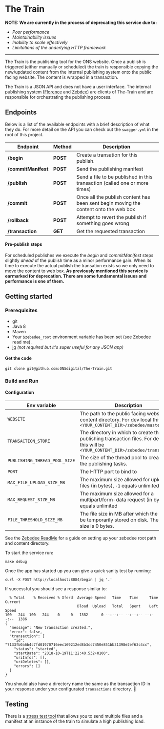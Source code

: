 # The Train

**NOTE: We are currently in the process of deprecating this service due to:**

- _Poor performance_
- _Maintainability issues_
- _Inability to scale effectively_
- _Limitations of the underlying HTTP framework_

***

The Train is the publishing tool for the ONS website. Once a publish is triggered (either manually or scheduled) the
train is responsible copying the new/updated content from the internal publishing system onto the public facing
website. The content is wrapped in a transaction.

The Train is a JSON API and does not have a user interface. The internal publishing system ([Florence][2]
and [Zebdee][1]) are clients of The-Train and are responsible for orchestrating the publishing process.

## Endpoints

Below is a list of the available endpoints with a brief description of what they do. For more detail on the API you
can check out the `swagger.yml` in the root of this project.

| Endpoint            | Method   | Description                                                                          |
|---------------------|----------|--------------------------------------------------------------------------------------| 
| **/begin**          | **POST** | Create a transation for this publish.                                                |
| **/commitManifest** | **POST** | Send the publishing manifest                                                         |
| **/publish**        | **POST** | Send a file to be published in this transaction (called one or more times)           |
| **/commit**         | **POST** | Once all the publish content has been sent begin moving the content onto the web box |
| **/rollback**       | **POST** | Attempt to revert the publish if something goes wrong                                |
| **/transaction**    | **GET**  | Get the requested transaction                                                        |

#### Pre-publish steps

For scheduled publishes we execute the _begin_ and _commitManifest_ steps slightly _ahead_ of the publish time as a
minor performance gain. When its time to execute the actual publish the transation exists so we only need to move the
content to web box. **As previously mentioned this service is earmarked for deprecation. There are some fundamental
issues and performance is one of them.**

## Getting started

### Prerequisites

- git
- Java 8
- Maven
- Your `$zebedee_root` environment variable has been set (see Zebedee read me).
- [jq][3] _(not required but it's super useful for any JSON app)_

#### Get the code

```
git clone git@github.com:ONSdigital/The-Train.git
```

### Build and Run

#### Configuration

| Env variable                  | Description                                                                                                                             |
|-------------------------------|-----------------------------------------------------------------------------------------------------------------------------------------| 
| `WEBSITE`                     | The path to the public facing website content directory. For dev local this will be `<YOUR_CONTENT_DIR>/zebedee/master`                 |
| `TRANSACTION_STORE`           | The directory in which to create the publishing transaction files. For dev local this will be `<YOUR_CONTENT_DIR>/zebedee/transactions` |
| `PUBLISHING_THREAD_POOL_SIZE` | The size of the thread pool to create for the publishing tasks.                                                                         |
| `PORT`                        | The HTTP port to bind to                                                                                                                |
| `MAX_FILE_UPLOAD_SIZE_MB`     | The maximum size allowed for uploaded files (in bytes), `-1` equals unlimited                                                           |
| `MAX_REQUEST_SIZE_MB`         | The maximum size allowed for a multipart/form-data request (in bytes), `-1` equals unlimited                                            |
| `FILE_THRESHOLD_SIZE_MB`      | The file size in MB after which the file will be temporarily stored on disk. The default size is 0 bytes.                               |

See the [Zebedee ReadMe][1] for a guide on setting up your zebedee root path and content directory.

To start the service run:

 ```
 make debug
 ``` 

Once the app has started up you can give a quick sanity test by running:

```
curl -X POST http://localhost:8084/begin | jq '.'
```

If successful you should see a response similar to:

```text
  % Total    % Received % Xferd  Average Speed   Time    Time     Time  Current
                                 Dload  Upload   Total   Spent    Left  Speed
100   244  100   244    0     0   1382      0 --:--:-- --:--:-- --:--:--  1386
{
  "message": "New transaction created.",
  "error": false,
  "transaction": {
    "id": "7133fb0a6b4c7fd01970716eec169212ed8b3cc7450e851bb31398e2ef63c4cc",
    "status": "started",
    "startDate": "2018-10-19T11:22:40.532+0100",
    "uriInfos": [],
    "uriDeletes": [],
    "errors": []
  }
}
```

You should also have a directory name the same as the transaction ID in your response under your
configurated `transactions` directory. :tada:

## Testing

There is a [stress test tool](stress-test/README.md) that allows you to send multiple files and a manifest at an
instance of the train to simulate a high publishing load.

[1]: https://github.com/ONSdigital/zebedee

[2]: https://github.com/ONSdigital/florence

[3]: https://stedolan.github.io/jq/tutorial/
